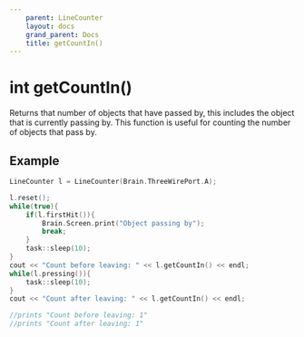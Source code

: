 ```yaml
---
    parent: LineCounter
    layout: docs
    grand_parent: Docs
    title: getCountIn()
---
```

# int getCountIn()
Returns that number of objects that have passed by, this includes the object that is currently passing by. This function is useful for counting the number of objects that pass by.

## Example
```cpp
LineCounter l = LineCounter(Brain.ThreeWirePort.A);

l.reset();
while(true){
    if(l.firstHit()){
        Brain.Screen.print("Object passing by");
        break;
    }
    task::sleep(10);
}
cout << "Count before leaving: " << l.getCountIn() << endl;
while(l.pressing()){
    task::sleep(10);
}
cout << "Count after leaving: " << l.getCountIn() << endl;

//prints "Count before leaving: 1"
//prints "Count after leaving: 1"
```
